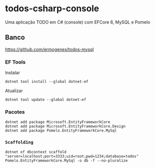 # todos-csharp-console
Uma aplicação TODO em C# (console) com EFCore 6, MySQL e Pomelo

## Banco

https://github.com/ermogenes/todos-mysql

### EF Tools

Instalar
```
dotnet tool install --global dotnet-ef
```

Atualizar
```
dotnet tool update --global dotnet-ef
```

### Pacotes

```
dotnet add package Microsoft.EntityFrameworkCore
dotnet add package Microsoft.EntityFrameworkCore.Design
dotnet add package Pomelo.EntityFrameworkCore.MySql

```

### `Scaffolding`

```
dotnet ef dbcontext scaffold "server=localhost;port=3333;uid=root;pwd=1234;database=todos" Pomelo.EntityFrameworkCore.MySql -o db -f --no-pluralize
```
